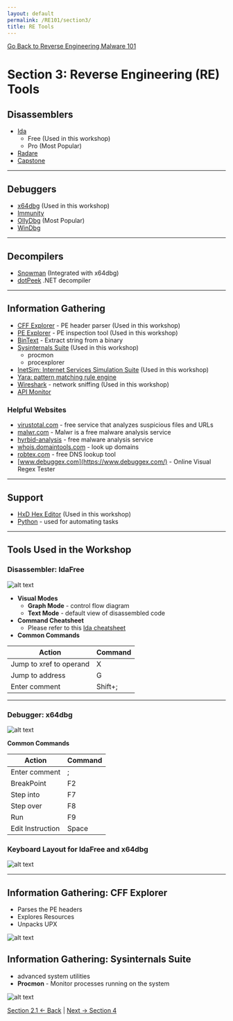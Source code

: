 ```yaml
---
layout: default
permalink: /RE101/section3/
title: RE Tools
---
```

[Go Back to Reverse Engineering Malware 101](https://securedorg.github.io/RE101/)

# Section 3: Reverse Engineering (RE) Tools #


## Disassemblers

* [Ida](https://www.hex-rays.com/products/ida/)
  * Free (Used in this workshop)
  * Pro (Most Popular)
* [Radare](https://www.radare.org)
* [Capstone](http://www.capstone-engine.org/)

---

## Debuggers

* [x64dbg](http://x64dbg.com/) (Used in this workshop)
* [Immunity](https://www.immunityinc.com/products/debugger/)
* [OllyDbg](http://www.ollydbg.de/)  (Most Popular)
* [WinDbg](https://developer.microsoft.com/en-us/windows/hardware/windows-driver-kit)

---

## Decompilers

* [Snowman](https://derevenets.com/) (Integrated with x64dbg)
* [dotPeek](https://www.jetbrains.com/decompiler/) .NET decompiler

---

## Information Gathering

* [CFF Explorer](http://www.ntcore.com/exsuite.php) - PE header parser (Used in this workshop)
* [PE Explorer](http://www.heaventools.com/overview.htm) - PE inspection tool (Used in this workshop)
* [BinText](https://www.mcafee.com/hk/downloads/free-tools/bintext.aspx) - Extract string from a binary
* [Sysinternals Suite](https://technet.microsoft.com/en-us/sysinternals/bb842062.aspx) (Used in this workshop)
  * procmon
  * procexplorer
* [InetSim: Internet Services Simulation Suite](http://www.inetsim.org/downloads.html) (Used in this workshop)
* [Yara: pattern matching rule engine](https://virustotal.github.io/yara/)
* [Wireshark](https://www.wireshark.org/download.html) - network sniffing (Used in this workshop)
* [API Monitor](http://www.rohitab.com/downloads)

### Helpful Websites

* [virustotal.com](https://www.virustotal.com/) - free service that analyzes suspicious files and URLs 
* [malwr.com](https://malwr.com/) - Malwr is a free malware analysis service
* [hyrbid-analysis](https://www.hybrid-analysis.com/) - free malware analysis service
* [whois.domaintools.com](http://whois.domaintools.com/) - look up domains
* [robtex.com](https://www.robtex.com/) - free DNS lookup tool 
* [www.debuggex.com](https://www.debuggex.com/) - Online Visual Regex Tester

---
  
## Support

* [HxD Hex Editor](https://mh-nexus.de/en/hxd/) (Used in this workshop)
* [Python](https://www.python.org/downloads/) - used for automating tasks

---

## Tools Used in the Workshop

### Disassembler: IdaFree

![alt text](https://securedorg.github.io/images/IdaFree.gif "IdaFree Layout")

* **Visual Modes**
  * **Graph Mode** - control flow diagram
  * **Text Mode** - default view of disassembled code
* **Command Cheatsheet**
  * Please refer to this [Ida cheatsheet](https://securedorg.github.io/idacheatsheet.html)
* **Common Commands**

| Action | Command |
| --- | --- |
| Jump to xref to operand | X |
| Jump to address | G |
| Enter comment	| Shift+; |

---

### Debugger: x64dbg

![alt text](https://securedorg.github.io/images/x64dbg.gif "x64dbg Layout")

**Common Commands**

| Action | Command |
| --- | --- |
| Enter comment	| ; |
| BreakPoint	| F2 |
| Step into	| F7 |
| Step over	| F8 |
| Run	| F9 |
| Edit Instruction | Space |

### Keyboard Layout for IdaFree and x64dbg

![alt text](https://securedorg.github.io/images/keyboarddbg.gif "Keyboard Layout")

---

## Information Gathering: CFF Explorer

* Parses the PE headers
* Explores Resources
* Unpacks UPX

![alt text](https://securedorg.github.io/images/CFFexplorer.gif "CFF Explorer")

## Information Gathering: Sysinternals Suite

* advanced system utilities
* **Procmon** - Monitor processes running on the system

![alt text](https://securedorg.github.io/images/procmon.png "Procmon")


[Section 2.1 <- Back](https://securedorg.github.io/RE101/section2.1) | [Next -> Section 4](https://securedorg.github.io/RE101/section4)
